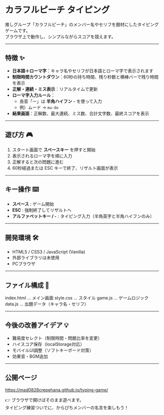 # カラフルピーチ タイピング

推しグループ「カラフルピーチ」のメンバー名やセリフを題材にしたタイピングゲームです。  
ブラウザ上で動作し、シンプルながらスコアを競えます。

---

## 特徴 ✨
- **日本語＋ローマ字**：キャラ名やセリフが日本語とローマ字で表示されます  
- **制限時間カウントダウン**：60秒の持ち時間、残り秒数と横棒バーで残り時間を表示  
- **正解・連続・ミス表示**：リアルタイムで更新  
- **ローマ字入力ルール**：  
  - 長音「ー」は **半角ハイフン `-`** を使って入力  
  - 例）ムード → `mu-do`  
- **結果画面**：正解数、最大連続、ミス数、合計文字数、最終スコアを表示  

---

## 遊び方 🎮
1. スタート画面で **スペースキー** を押すと開始  
2. 表示されるローマ字を順に入力  
3. 正解すると次の問題に進む  
4. 60秒経過または ESC キーで終了、リザルト画面が表示  

---

## キー操作 ⌨️
- **スペース** : ゲーム開始  
- **ESC** : 強制終了してリザルトへ  
- **アルファベットキー / `-`** : タイピング入力（半角英字と半角ハイフンのみ）  

---

## 開発環境 🛠
- HTML5 / CSS3 / JavaScript (Vanilla)
- 外部ライブラリは未使用
- PCブラウザ

---

## ファイル構成 📂
index.html … メイン画面
style.css … スタイル
game.js … ゲームロジック
data.js … 出題データ（キャラ名・セリフ）

---

## 今後の改善アイデア 💡
- 難易度セレクト（制限時間・問題比率を変更）  
- ハイスコア保存（localStorage対応）  
- モバイルUI調整（ソフトキーボード対策）  
- 効果音・BGM追加  

---

## 公開ページ
https://mad0828crepehana.github.io/typing-game/

👉 ブラウザで開けばそのまま遊べます。  
タイピング練習ついでに、からぴちメンバーの名言を楽しもう！  
